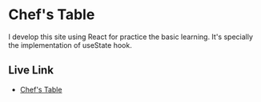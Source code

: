 # Chef's Table

I develop this site using React for practice the basic learning. It's specially the implementation of useState hook.

## Live Link

 - [Chef's Table](https://chefs-table-mas.netlify.app/)
